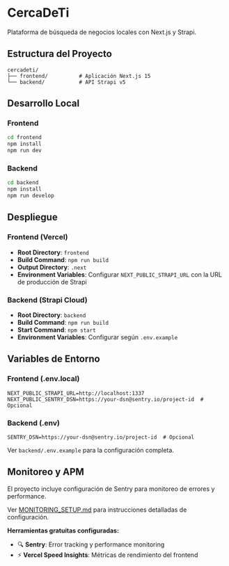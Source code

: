 # CercaDeTi

Plataforma de búsqueda de negocios locales con Next.js y Strapi.

## Estructura del Proyecto

```
cercadeti/
├── frontend/          # Aplicación Next.js 15
└── backend/           # API Strapi v5
```

## Desarrollo Local

### Frontend
```bash
cd frontend
npm install
npm run dev
```

### Backend
```bash
cd backend
npm install
npm run develop
```

## Despliegue

### Frontend (Vercel)
- **Root Directory**: `frontend`
- **Build Command**: `npm run build`
- **Output Directory**: `.next`
- **Environment Variables**: Configurar `NEXT_PUBLIC_STRAPI_URL` con la URL de producción de Strapi

### Backend (Strapi Cloud)
- **Root Directory**: `backend`
- **Build Command**: `npm run build`
- **Start Command**: `npm start`
- **Environment Variables**: Configurar según `.env.example`

## Variables de Entorno

### Frontend (.env.local)
```
NEXT_PUBLIC_STRAPI_URL=http://localhost:1337
NEXT_PUBLIC_SENTRY_DSN=https://your-dsn@sentry.io/project-id  # Opcional
```

### Backend (.env)
```
SENTRY_DSN=https://your-dsn@sentry.io/project-id  # Opcional
```

Ver `backend/.env.example` para la configuración completa.

## Monitoreo y APM

El proyecto incluye configuración de Sentry para monitoreo de errores y performance.

Ver [MONITORING_SETUP.md](./MONITORING_SETUP.md) para instrucciones detalladas de configuración.

**Herramientas gratuitas configuradas:**
- 🔍 **Sentry**: Error tracking y performance monitoring
- ⚡ **Vercel Speed Insights**: Métricas de rendimiento del frontend
